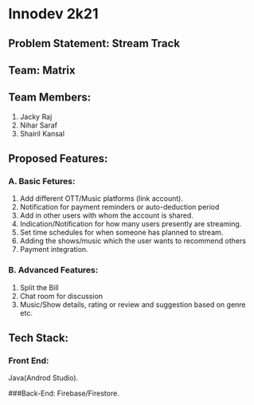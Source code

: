 # Innodev 2k21
## Problem Statement: Stream Track
## Team: Matrix
## Team Members:
1. Jacky Raj
2. Nihar Saraf
3. Shairil Kansal

## Proposed Features:
### A. Basic Fetures:
1. Add different OTT/Music platforms (link account).
2. Notification for payment reminders or auto-deduction period
3. Add in other users with whom the account is shared.
4. Indication/Notification for how many users presently are streaming.
5. Set time schedules for when someone has planned to stream.
6. Adding the shows/music which the user wants to recommend others
7. Payment integration.

### B. Advanced Features:
1. Split the Bill
2. Chat room for discussion
3. Music/Show details, rating or review and suggestion based on genre etc.

## Tech Stack:
### Front End:
Java(Androd Studio).

###Back-End:
Firebase/Firestore.
